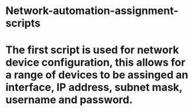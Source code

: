 # Network-automation-assignment-scripts
# The first script is used for network device configuration, this allows for a range of devices to be assinged an interface, IP address, subnet mask, username and password.
